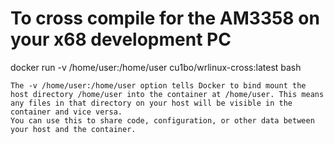 # To cross compile for the AM3358 on your x68 development PC

docker run -v /home/user:/home/user cu1bo/wrlinux-cross:latest bash

    The -v /home/user:/home/user option tells Docker to bind mount the host directory /home/user into the container at /home/user. This means any files in that directory on your host will be visible in the container and vice versa.
    You can use this to share code, configuration, or other data between your host and the container.
